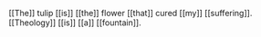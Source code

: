 [[The]] tulip [[is]] [[the]] flower [[that]] cured [[my]] [[suffering]].
[[Theology]] [[is]] [[a]] [[fountain]].
